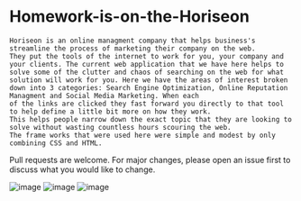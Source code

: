 # Homework-is-on-the-Horiseon

    Horiseon is an online managment company that helps business's streamline the process of marketing their company on the web.
    They put the tools of the internet to work for you, your company and your clients. The current web application that we have here helps to solve some of the clutter and chaos of searching on the web for what solution will work for you. Here we have the areas of interest broken down into 3 categories: Search Engine Optimization, Online Reputation Managment and Social Media Marketing. When each 
    of the links are clicked they fast forward you directly to that tool to help define a little bit more on how they work.
    This helps people narrow down the exact topic that they are looking to solve without wasting countless hours scouring the web.
    The frame works that were used here were simple and modest by only combining CSS and HTML.




  Pull requests are welcome. For major changes, please open an issue first to discuss what you would like to change.












![image](https://user-images.githubusercontent.com/73912705/99854124-3adff300-2b52-11eb-9f38-30e4c503b287.png)
![image](https://user-images.githubusercontent.com/73912705/99854273-8397ac00-2b52-11eb-9d88-2e3b731d3f18.png)
![image](https://user-images.githubusercontent.com/73912705/99854297-8eead780-2b52-11eb-8369-9529a49d20af.png)